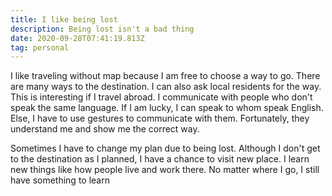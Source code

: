 ```yaml
---
title: I like being lost
description: Being lost isn't a bad thing
date: 2020-09-28T07:41:19.813Z
tag: personal
---
```

I like traveling without map because I am free to choose a way to go. There are many ways to the destination. I can also ask local residents for the way. This is interesting if I travel abroad. I communicate with people who don't speak the same language. If I am lucky, I can speak to whom speak English. Else, I have to use gestures to communicate with them. Fortunately, they understand me and show me the correct way.

Sometimes I have to change my plan due to being lost. Although I don't get to the destination as I planned, I have a chance to visit new place. I learn new things like how people live and work there. No matter where I go, I still have something to learn